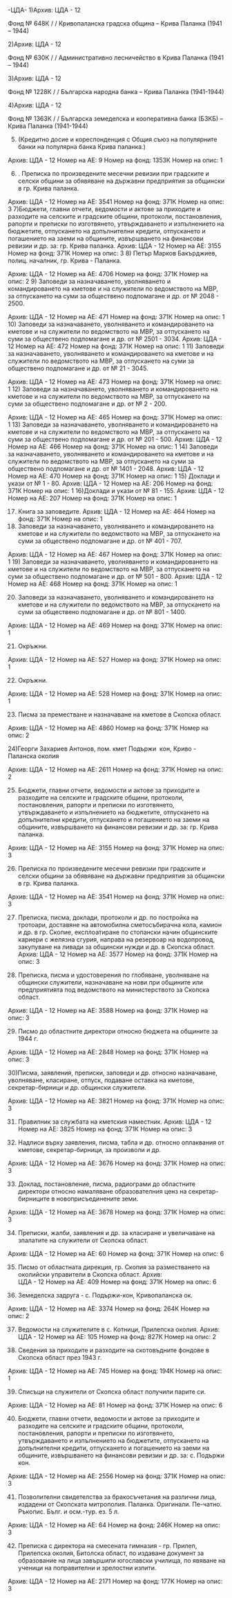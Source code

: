 -ЦДА-
1)Архив: ЦДА - 12

Фонд № 648К / / Кривопаланска градска община – Крива Паланка (1941 – 1944)

2)Архив: ЦДА - 12

Фонд № 630К / / Административно лесничейство в Крива Паланка (1941 – 1944)

3)Архив: ЦДА - 12

Фонд № 1228К / / Българска народна банка – Крива Паланка (1941-1944)

4)Архив: ЦДА - 12

Фонд № 1363К / / Българска земеделска и кооперативна банка (БЗКБ) – Крива Паланка (1941-1944)

5) (Кредитно досие и кореспонденция с Общия съюз на популярните банки на популярна банка Крива паланка.) 

Архив:	ЦДА - 12
Номер на АЕ:	9
Номер на фонд:	1353К	Номер на опис:	1

6) . Преписка по произведените месечни ревизии при градските и селски общини за обявяване на държавни предприятия за общински в гр. Крива паланка.

Архив:	ЦДА - 12
Номер на АЕ:	3541
Номер на фонд:	371К	Номер на опис:	3
7)Бюджети, главни отчети, ведомости и актове за приходите и разходите на селските и градските общини, протоколи, постановления, рапорти и преписки по изготвянето, утвърждаването и изпълнението на бюджетите, отпускането на допълнителни кредити, отпускането и погашението на заеми на общините, извършването на финансови ревизии и др. за: гр. Крива паланка.
Архив:	ЦДА - 12
Номер на АЕ:	3155
Номер на фонд:	371К	Номер на опис:	3
8) Петър Марков Бакърджиев, полиц. началник, гр. Крива - Паланка.

Архив:	ЦДА - 12
Номер на АЕ:	4706
Номер на фонд:	371К	Номер на опис:	2
9) Заповеди за назначаването, уволняването и командироването на кметове и на служители по ведомството на МВР, за отпускането на суми за обществено подпомагане и др. от № 2048 - 2500.

Архив:	ЦДА - 12
Номер на АЕ:	471
Номер на фонд:	371К	Номер на опис:	1
10)  Заповеди за назначаването, уволняването и командироването на кметове и на служители по ведомството на МВР, за отпускането на суми за обществено подпомагане и др. от № 2501 - 3034.
Архив:	ЦДА - 12
Номер на АЕ:	472
Номер на фонд:	371К	Номер на опис:	1
11) Заповеди за назначаването, уволняването и командироването на кметове и на служители по ведомството на МВР, за отпускането на суми за обществено подпомагане и др. от № 21 - 3045.

Архив:	ЦДА - 12
Номер на АЕ:	473
Номер на фонд:	371К	Номер на опис:	1
12) Заповеди за назначаването, уволняването и командироването на кметове и на служители по ведомството на МВР, за отпускането на суми за обществено подпомагане и др. от № 2 - 200.

Архив:	ЦДА - 12
Номер на АЕ:	465
Номер на фонд:	371К	Номер на опис:	1
13) Заповеди за назначаването, уволняването и командироването на кметове и на служители по ведомството на МВР, за отпускането на суми за обществено подпомагане и др. от № 201 - 500.
Архив:	ЦДА - 12
Номер на АЕ:	466
Номер на фонд:	371К	Номер на опис:	1
14)  Заповеди за назначаването, уволняването и командироването на кметове и на служители по ведомството на МВР, за отпускането на суми за обществено подпомагане и др. от № 1401 - 2048.
Архив:	ЦДА - 12
Номер на АЕ:	470
Номер на фонд:	371К	Номер на опис:	1
15) Доклади и укази от № 1 - 80.
Архив:	ЦДА - 12
Номер на АЕ:	206
Номер на фонд:	371К	Номер на опис:	1
16)Доклади и укази от № 81 - 155.
Архив:	ЦДА - 12
Номер на АЕ:	207
Номер на фонд:	371К	Номер на опис:	1

17) Книга за заповедите.
Архив:	ЦДА - 12
Номер на АЕ:	464
Номер на фонд:	371К	Номер на опис:	1
18) Заповеди за назначаването, уволняването и командироването на кметове и на служители по ведомството на МВР, за отпускането на суми за обществено подпомагане и др. от № 401 - 707.

Архив:	ЦДА - 12
Номер на АЕ:	467
Номер на фонд:	371К	Номер на опис:	1
19) Заповеди за назначаването, уволняването и командироването на кметове и на служители по ведомството на МВР, за отпускането на суми за обществено подпомагане и др. от № 501 - 800.
Архив:	ЦДА - 12
Номер на АЕ:	468
Номер на фонд:	371К	Номер на опис:	1

20) Заповеди за назначаването, уволняването и командироването на кметове и на служители по ведомството на МВР, за отпускането на суми за обществено подпомагане и др. от № 801 - 1400.

Архив:	ЦДА - 12
Номер на АЕ:	469
Номер на фонд:	371К	Номер на опис:	1

21) Окръжни.

Архив:	ЦДА - 12
Номер на АЕ:	527
Номер на фонд:	371К	Номер на опис:	1

22) Окръжни.

Архив:	ЦДА - 12
Номер на АЕ:	528
Номер на фонд:	371К	Номер на опис:	1

23) Писма за преместване и назначаване на кметове в Скопска област.

Архив:	ЦДА - 12
Номер на АЕ:	4860
Номер на фонд:	371К	Номер на опис:	2

24)Георги Захариев Антонов, пом. кмет Подържи  кон, Криво - Паланска околия

Архив:	ЦДА - 12
Номер на АЕ:	2611
Номер на фонд:	371К	Номер на опис:	2

25) Бюджети, главни отчети, ведомости и актове за приходите и разходите на селските и градските общини, протоколи, постановления, рапорти и преписки по изготвянето, утвърждаването и изпълнението на бюджетите, отпускането на допълнителни кредити, отпускането и погашението на заеми на общините, извършването на финансови ревизии и др. за: гр. Крива паланка.


Архив:	ЦДА - 12
Номер на АЕ:	3155
Номер на фонд:	371К	Номер на опис:	3

26) Преписка по произведените месечни ревизии при градските и селски общини за обявяване на държавни предприятия за общински в гр. Крива паланка.

Архив:	ЦДА - 12
Номер на АЕ:	3541
Номер на фонд:	371К	Номер на опис:	3

27) Преписка, писма, доклади, протоколи и др. по постройка на тротоари, доставяне на автомобилна сметосъбирачна кола, камион и др. в гр. Скопие, експлоатиране по стопански начин общинските кариери с желязна сгурия, направа на резервоар на водопровод, закупуване на ливади за общински нужди и др. в Скопска област.
Архив:	ЦДА - 12
Номер на АЕ:	3577
Номер на фонд:	371К	Номер на опис:	3

28) Преписка, писма и удостоверения по глобяване, уволняване на общински служители, назначаване на нови при общините или предприятията под ведомството на министерството за Скопска област.

Архив:	ЦДА - 12
Номер на АЕ:	3588
Номер на фонд:	371К	Номер на опис:	3

29) Писмо до областните директори относно бюджета на общините за 1944 г.

Архив:	ЦДА - 12
Номер на АЕ:	2848
Номер на фонд:	371К	Номер на опис:	3

30)Писма, заявления, преписки, заповеди и др. относно назначаване, уволняване, класиране, отпуск, подаване оставка на кметове, секретар-бирници и др. общински служители.

Архив:	ЦДА - 12
Номер на АЕ:	3821
Номер на фонд:	371К	Номер на опис:	3

31) Правилник за службата на кметския наместник.
Архив:	ЦДА - 12
Номер на АЕ:	3825
Номер на фонд:	371К	Номер на опис:	3

32) Надписи върху заявления, писма, табла и др. относно оплаквания от кметове, секретар-бирници, за произволи и др.

Архив:	ЦДА - 12
Номер на АЕ:	3676
Номер на фонд:	371К	Номер на опис:	3

33) Доклад, постановление, писма, радиограми до областните директори относно намаляване образователния ценз на секретар-бирниците в новоприсъединените земи.

Архив:	ЦДА - 12
Номер на АЕ:	3678
Номер на фонд:	371К	Номер на опис:	3

34) Преписки, жалби, заявления и др. за класиране и увеличаване на зпалатите на служители от Скопска област.

Архив:	ЦДА - 12
Номер на АЕ:	60
Номер на фонд:	371К	Номер на опис:	6


35) Писмо от областната дирекция, гр. Скопия за разместването на околийски управители в Скопска област.
Архив:	
ЦДА - 12
Номер на АЕ:	409
Номер на фонд:	371К	Номер на опис:	6


36) Земеделска задруга - с. Подържи-кон, Кривопаланска ок.


Архив:	ЦДА - 12
Номер на АЕ:	3374
Номер на фонд:	264К	Номер на опис:	2

37) Ведомости на служителите в с. Котници, Прилепска околия.
Архив:	ЦДА - 12
Номер на АЕ:	105
Номер на фонд:	827К	Номер на опис:	2

38) Сведения за приходите и разходите на скотовъдните фондове в Скопска област през 1943 г.

Архив:	ЦДА - 12
Номер на АЕ:	745
Номер на фонд:	194К	Номер на опис:	1

39) Списъци на служители от Скопска област получили парите си.

Архив:	ЦДА - 12
Номер на АЕ:	81
Номер на фонд:	371К	Номер на опис:	6


40) Бюджети, главни отчети, ведомости и актове за приходите и разходите на селските и градските общини, протоколи, постановления, рапорти и преписки по изготвянето, утвърждаването и изпълнението на бюджетите, отпускането на допълнителни кредити, отпускането и погашението на заеми на общините, извършването на финансови ревизии и др. за: с. Подържи кон.

Архив:	ЦДА - 12
Номер на АЕ:	2556
Номер на фонд:	371К	Номер на опис:	3


41) Позволителни свидетелства за бракосъчетания на различни лица, издадени от Скопската митрополия. Паланка. Оригинали. Пе-чатно. Ръкопис. Бълг. и осм.-тур. ез. 5 л.

Архив:	ЦДА - 12
Номер на АЕ:	64
Номер на фонд:	246К	Номер на опис:	3

42) Преписка с директора на смесената гимназия - гр. Прилеп, Прилепска околия, Битолска област, по издаване документ за образование на лица завършили югославски училища, по явяване на ученици на поправителни и зрелостни изпити.


Архив:	ЦДА - 12
Номер на АЕ:	2171
Номер на фонд:	177К	Номер на опис:	3











